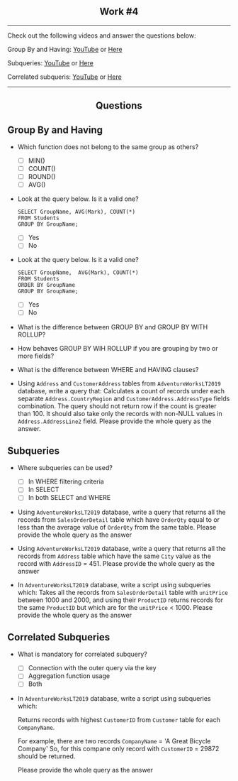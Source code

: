 <h2 align="center">Work #4</h2>

---

Check out the following videos and answer the questions below:


Group By and Having: [YouTube](https://www.youtube.com/watch?v=oWkvHodS9cA) or [Here](https://raw.githubusercontent.com/dzubenco/sql-training/main/Work%201/Resources/SQL%20Server%20Queries%20Part%201%20-%20Writing%20Basic%20Queries.mp4)

Subqueries: [YouTube](https://www.youtube.com/watch?v=5KXbdkv9hEM) or [Here](https://raw.githubusercontent.com/dzubenco/sql-training/main/Work%201/Resources/SQL%20Server%20Queries%20Part%202%20-%20ORDER%20BY%20(Sorting%20in%20Queries).mp4)

Correlated subqueris: [YouTube](https://www.youtube.com/watch?v=0ETfzlAQqBQ) or [Here](https://raw.githubusercontent.com/dzubenco/sql-training/main/Work%201/Resources/SQL%20Server%20Queries%20Part%203%20-%20WHERE%20(Criteria%20in%20Queries).mp4)


---

<h2 align="center">Questions</h2>

<h2 align="left">Group By and Having</h2>

* Which function does not belong to the same group as others? 

    - [ ] MIN()
    - [ ] COUNT()
	- [ ] ROUND()
    - [ ] AVG()

* Look at the query below. Is it a valid one?

	```
	SELECT GroupName, AVG(Mark), COUNT(*)
	FROM Students
	GROUP BY GroupName;
	```

    - [ ] Yes
    - [ ] No
 
* Look at the query below. Is it a valid one?

	```
	SELECT GroupName,  AVG(Mark), COUNT(*)
	FROM Students
	ORDER BY GroupName
	GROUP BY GroupName;
	```

    - [ ] Yes
    - [ ] No
	
* What is the difference between GROUP BY and GROUP BY WITH ROLLUP?

* How behaves GROUP BY WIH ROLLUP if you are grouping by two or more fields?

* What is the difference between WHERE and HAVING clauses?

* Using `Address` and `CustomerAddress` tables from `AdventureWorksLT2019` database, write a query that: Calculates a count of records under  each separate `Address.CountryRegion` and `CustomerAddress.AddressType` fields combination. The query should not return row if the count is greater than 100. It should also take only the records with non-NULL values in `Address.AddressLine2` field. Please provide the whole query as the answer.

<h2 align="left">Subqueries</h2>

* Where subqueries can be used? 

    - [ ] In WHERE filtering criteria
    - [ ] In SELECT
    - [ ] In both SELECT and WHERE
	
* Using `AdventureWorksLT2019` database, write a query that returns all the records from `SalesOrderDetail` table which have `OrderQty` equal to or less than the average value of `OrderQty` from the same table. Please provide the whole query as the answer

* Using `AdventureWorksLT2019` database, write a query that returns all the records from `Address` table which have the same `City` value as the record with `AddressID` = 451. Please provide the whole query as the answer

* In `AdventureWorksLT2019` database, write a script using subqueries which: Takes all the records from `SalesOrderDetail` table with `unitPrice` between 1000 and 2000, and using their `ProductID` returns records for the same `ProductID` but which are for the `unitPrice` < 1000. Please provide the whole query as the answer

<h2 align="left">Correlated Subqueries</h2>

* What is mandatory for correlated subquery? 

    - [ ] Connection with the outer query via the key
    - [ ] Aggregation function usage
	- [ ] Both

* In `AdventureWorksLT2019` database, write a script using subqueries which:

	Returns records with highest `CustomerID` from `Customer` table for each `CompanyName`.

	For example, there are two records `CompanyName` = 'A Great Bicycle Company'
	So, for this compane only record with `CustomerID` = 29872 should be returned.

	Please provide the whole query as the answer
